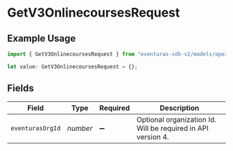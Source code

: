 # GetV3OnlinecoursesRequest

## Example Usage

```typescript
import { GetV3OnlinecoursesRequest } from "eventuras-sdk-v2/models/operations";

let value: GetV3OnlinecoursesRequest = {};
```

## Fields

| Field                                                        | Type                                                         | Required                                                     | Description                                                  |
| ------------------------------------------------------------ | ------------------------------------------------------------ | ------------------------------------------------------------ | ------------------------------------------------------------ |
| `eventurasOrgId`                                             | *number*                                                     | :heavy_minus_sign:                                           | Optional organization Id. Will be required in API version 4. |